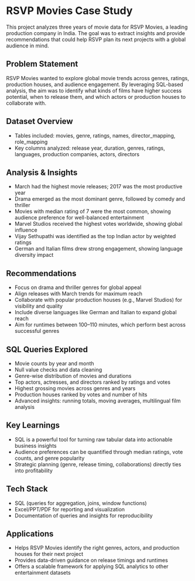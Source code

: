 # RSVP Movies Case Study  

This project analyzes three years of movie data for RSVP Movies, a leading production company in India. The goal was to extract insights and provide recommendations that could help RSVP plan its next projects with a global audience in mind.  

## Problem Statement  
RSVP Movies wanted to explore global movie trends across genres, ratings, production houses, and audience engagement. By leveraging SQL-based analysis, the aim was to identify what kinds of films have higher success potential, when to release them, and which actors or production houses to collaborate with.  

## Dataset Overview  
- Tables included: movies, genre, ratings, names, director_mapping, role_mapping  
- Key columns analyzed: release year, duration, genres, ratings, languages, production companies, actors, directors  

## Analysis & Insights  
- March had the highest movie releases; 2017 was the most productive year  
- Drama emerged as the most dominant genre, followed by comedy and thriller  
- Movies with median rating of 7 were the most common, showing audience preference for well-balanced entertainment  
- Marvel Studios received the highest votes worldwide, showing global influence  
- Vijay Sethupathi was identified as the top Indian actor by weighted ratings  
- German and Italian films drew strong engagement, showing language diversity impact  

## Recommendations  
- Focus on drama and thriller genres for global appeal  
- Align releases with March trends for maximum reach  
- Collaborate with popular production houses (e.g., Marvel Studios) for visibility and quality  
- Include diverse languages like German and Italian to expand global reach  
- Aim for runtimes between 100–110 minutes, which perform best across successful genres  

## SQL Queries Explored  
- Movie counts by year and month  
- Null value checks and data cleaning  
- Genre-wise distribution of movies and durations  
- Top actors, actresses, and directors ranked by ratings and votes  
- Highest grossing movies across genres and years  
- Production houses ranked by votes and number of hits  
- Advanced insights: running totals, moving averages, multilingual film analysis  

## Key Learnings  
- SQL is a powerful tool for turning raw tabular data into actionable business insights  
- Audience preferences can be quantified through median ratings, vote counts, and genre popularity  
- Strategic planning (genre, release timing, collaborations) directly ties into profitability  

## Tech Stack  
- SQL (queries for aggregation, joins, window functions)  
- Excel/PPT/PDF for reporting and visualization  
- Documentation of queries and insights for reproducibility  

## Applications  
- Helps RSVP Movies identify the right genres, actors, and production houses for their next project  
- Provides data-driven guidance on release timings and runtimes  
- Offers a scalable framework for applying SQL analytics to other entertainment datasets  
